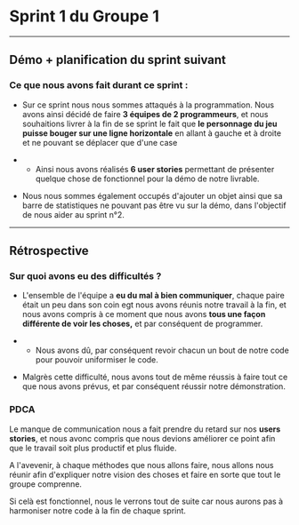 # Sprint 1 du Groupe 1
---

## Démo + planification du sprint suivant

### Ce que nous avons fait durant ce sprint :
- Sur ce sprint nous nous sommes attaqués à la programmation. Nous avons ainsi décidé de faire **3 équipes de 2 programmeurs**, et nous souhaitions livrer à la fin de se sprint le fait que **le personnage du jeu puisse bouger sur une ligne horizontale** en allant à gauche et à droite et ne pouvant se déplacer que d'une case
- - Ainsi nous avons réalisés **6 user stories** permettant de présenter quelque chose de fonctionnel pour la démo de notre livrable.
  

- Nous nous sommes également occupés d'ajouter un objet ainsi que sa barre de statistiques ne pouvant pas être vu sur la démo, dans l'objectif de nous aider au sprint n°2.


---

## Rétrospective

### Sur quoi avons eu des difficultés ?

- L'ensemble de l'équipe a **eu du mal à bien communiquer**, chaque paire était un peu dans son coin egt nous avons réunis notre travail à la fin, et nous avons compris à ce moment que nous avons **tous une façon différente de voir les choses,** et par conséquent de programmer.
- - Nous avons dû, par conséquent revoir chacun un bout de notre code pour pouvoir uniformiser le code. 
  
- Malgrès cette difficulté, nous avons tout de même réussis à faire tout ce que nous avons prévus, et par conséquent réussir notre démonstration.

### PDCA

Le manque de communication nous a fait prendre du retard sur nos **users stories**, et nous avonc compris que nous devions améliorer ce point afin que le travail soit plus productif et plus fluide.

A l'avevenir, à chaque méthodes que nous allons faire, nous allons nous réunir afin d'expliquer notre vision des choses et faire en sorte que tout le groupe comprenne.

Si celà est fonctionnel, nous le verrons tout de suite car nous aurons pas à harmoniser notre code à la fin de chaque sprint.

